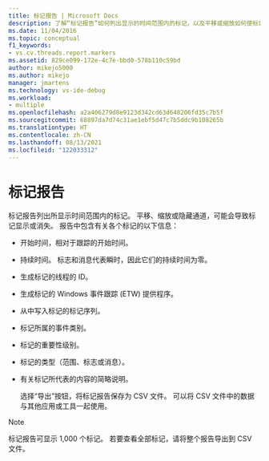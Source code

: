 ```yaml
---
title: 标记报告 | Microsoft Docs
description: 了解“标记报告”如何列出显示的时间范围内的标记，以及平移或缩放如何使标记出现或消失。
ms.date: 11/04/2016
ms.topic: conceptual
f1_keywords:
- vs.cv.threads.report.markers
ms.assetid: 829ce099-172e-4c7e-bbd0-578b110c59bd
author: mikejo5000
ms.author: mikejo
manager: jmartens
ms.technology: vs-ide-debug
ms.workload:
- multiple
ms.openlocfilehash: a2a406279d8e9123d342cd63d648206fd35c7b5f
ms.sourcegitcommit: 68897da7d74c31ae1ebf5d47c7b5ddc9b108265b
ms.translationtype: HT
ms.contentlocale: zh-CN
ms.lasthandoff: 08/13/2021
ms.locfileid: "122033312"
---
```

# <a name="markers-report"></a>标记报告
标记报告列出所显示时间范围内的标记。  平移、缩放或隐藏通道，可能会导致标记显示或消失。 报告中包含有关各个标记的以下信息：

- 开始时间，相对于跟踪的开始时间。

- 持续时间。 标志和消息代表瞬时，因此它们的持续时间为零。

- 生成标记的线程的 ID。

- 生成标记的 Windows 事件跟踪 (ETW) 提供程序。

- 从中写入标记的标记序列。

- 标记所属的事件类别。

- 标记的重要性级别。

- 标记的类型（范围、标志或消息）。

- 有关标记所代表的内容的简略说明。

  选择“导出”按钮，将标记报告保存为 CSV 文件。 可以将 CSV 文件中的数据与其他应用或工具一起使用。

> [!NOTE]
> 标记报告可显示 1,000 个标记。 若要查看全部标记，请将整个报告导出到 CSV 文件。